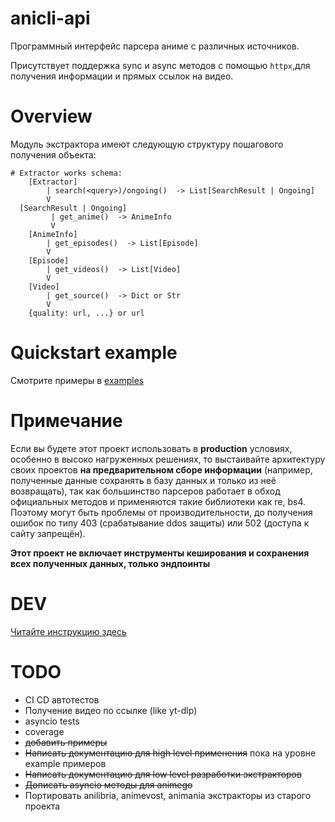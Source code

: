 # anicli-api

Программный интерфейс парсера аниме с различных источников.

Присутствует поддержка sync и async методов с помощью `httpx`,для получения информации и прямых ссылок на видео.
# Overview
Модуль экстрактора имеют следующую структуру пошагового получения объекта:
```shell
# Extractor works schema:
    [Extractor]
        | search(<query>)/ongoing()  -> List[SearchResult | Ongoing]
        V                           
  [SearchResult | Ongoing]          
         | get_anime()  -> AnimeInfo
         V                          
    [AnimeInfo]                     
        | get_episodes()  -> List[Episode]  
        V                           
    [Episode]                      
        | get_videos()  -> List[Video]              
        V                           
    [Video]
        | get_source()  -> Dict or Str
        V
    {quality: url, ...} or url
```

# Quickstart example
Смотрите примеры в [examples](examples)

# Примечание

Если вы будете этот проект использовать в **production** условиях, особенно в высоко нагруженных решениях, 
то выстаивайте архитектуру своих проектов **на предварительном сборе информации** 
(например, полученные данные сохранять в базу данных и только из неё возвращать), 
так как большинство парсеров работает в обход официальных методов и применяются такие библиотеки как re, bs4. 
Поэтому могут быть проблемы от производительности, до получения ошибок по типу 403 (срабатывание ddos защиты) или 
502 (доступа к сайту запрещён).

**Этот проект не включает инструменты кеширования и сохранения всех полученных данных, только эндпоинты**

# DEV
 [Читайте инструкцию здесь](DEV.MD)

# TODO
* CI CD автотестов
* Получение видео по ссылке (like yt-dlp)
* asyncio tests
* coverage
* ~~добавить примеры~~
* ~~Написать документацию для high level применения~~ пока на уровне example примеров
* ~~Написать документацию для low level разработки экстракторов~~
* ~~Дописать asyncio методы для animego~~
* Портировать anilibria, animevost, animania экстракторы из старого проекта
